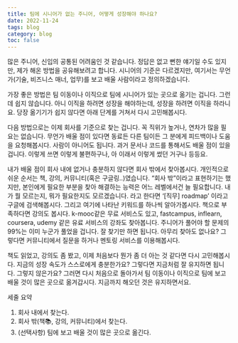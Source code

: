```yaml
---
title: 팀에 시니어가 없는 주니어, 어떻게 성장해야 하나요?
date: 2022-11-24
tags: blog
category: blog
toc: false
---
```


많은 주니어, 신입의 공통된 어려움인 것 같습니다. 정답은 없고 뻔한 얘기일 수도 있지만, 제가 해온 방법을 공유해보려고 합니다. 시니어의 기준은 다르겠지만, 여기서는 무언가(기술, 비즈니스 매너, 업무)를 보고 배울 사람이라고 정의하겠습니다.

가장 좋은 방법은 팀 이동이나 이직으로 팀에 시니어가 있는 곳으로 옮기는 겁니다. 그런데 쉽지 않습니다. 아니 이직을 하려면 성장을 해야하는데, 성장을 하려면 이직을 하라니요. 당장 옮기기가 쉽지 않다면 아래 단계를 거쳐서 다시 고민해봅시다.

다음 방법으로는 이제 회사를 기준으로 찾는 겁니다. 꼭 직위가 높거나, 연차가 많을 필요는 없습니다. 무언가 배울 점이 있다면 동료든 다른 팀이든 그 분에게 피드백이나 도움을 요청해봅시다. 사람이 아니어도 됩니다. 과거 문서나 코드를 통해서도 배울 점이 있을 겁니다. 이렇게 쓰면 이렇게 불편하구나, 아 이래서 이렇게 썼던 거구나 등등요.

내가 배울 점이 회사 내에 없거나 충분하지 않다면 회사 밖에서 찾아봅시다. 개인적으로 쉬운 순서는 책, 강의, 커뮤니티(혹은 구글링..)였습니다. “회사 밖”이라고 표현하기는 했지만, 본인에게 필요한 부분을 찾아 해결하는 능력은 어느 레벨에서건 늘 필요합니다. 내가 뭘 모르는지, 뭐가 필요한지도 모르겠습니다. 라고 한다면 ‘[직무] roadmap’ 이라고 구글에 검색해봅시다. 그리고 여기에 나타난 키워드를 하나씩 알아가봅시다. 책으로 부족하다면 강의도 봅시다. k-mooc같은 무료 서비스도 있고, fastcampus, inflearn, coursera, udemy 같은 유료 서비스의 강좌도 찾아봅니다. 주니어가 풀어야 할 문제의 99%는 이미 누군가 풀었을 겁니다. 잘 찾기만 하면 됩니다. 아무리 찾아도 없나요? 그렇다면 커뮤니티에서 질문을 하거나 멘토링 서비스를 이용해봅시다.

책도 읽었고, 강의도 좀 봤고, 이제 처음보다 뭔가 좀 더 아는 것 같다면 다시 고민해봅시다. 지금의 성장 속도가 스스로에게 충분한가요? 그렇다면 지금처럼 잘 유지하면 됩니다. 그렇지 않은가요? 그러면 다시 처음으로 돌아가서 팀 이동이나 이직으로 팀에 보고 배울 것이 많은 곳으로 옮겨갑시다. 지금까지 해오던 것은 유지하면서요.

세줄 요약

1. 회사 내에서 찾는다.
2. 회사 밖(책📚, 강의, 커뮤니티)에서 찾는다.
3. (선택사항) 팀에 보고 배울 것이 많은 곳으로 옮긴다.
